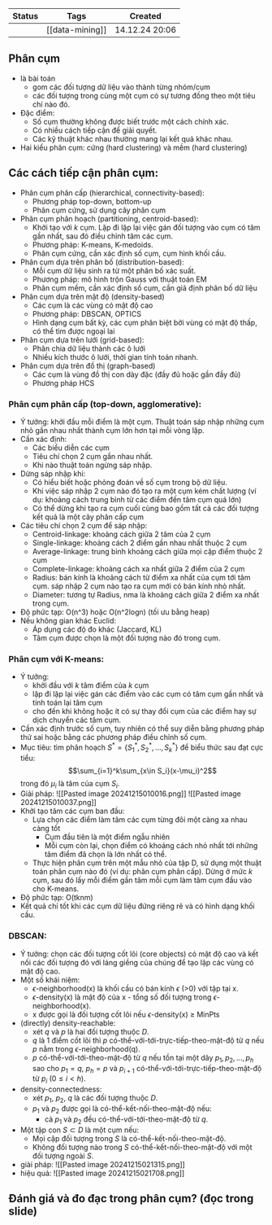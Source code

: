 
| Status | Tags            | Created        |
| ------ | --------------- | -------------- |
|        | [[data-mining]] | 14.12.24 20:06 |

## Phân cụm
- là bài toán
	- gom các đối tượng dữ liệu vào thành từng nhóm/cụm
	- các đối tượng trong cùng một cụm có sự tương đồng theo một tiêu chí nào đó.
- Đặc điểm:
	- Số cụm thường không được biết trước một cách chính xác.
	- Có nhiều cách tiếp cận để giải quyết.
	- Các kỹ thuật khác nhau thường mang lại kết quả khác nhau.
- Hai kiểu phân cụm: cứng (hard clustering) và mềm (hard clustering)

## Các cách tiếp cận phân cụm:
- Phân cụm phân cấp (hierarchical, connectivity-based):
	- Phương pháp top-down, bottom-up
	- Phân cụm cứng, sử dụng cây phân cụm
- Phân cụm phân hoạch (partitioning, centroid-based):
	- Khởi tạo với $k$ cụm. Lặp đi lặp lại việc gán đối tượng vào cụm có tâm gần nhất, sau đó điều chỉnh tâm các cụm.
	- Phương pháp: K-means, K-medoids.
	- Phân cụm cứng, cần xác định số cụm, cụm hình khối cầu.
- Phân cụm dựa trên phân bố (distribution-based):
	- Mỗi cụm dữ liệu sinh ra từ một phân bố xác suất.
	- Phương pháp: mô hình trộn Gauss với thuật toán EM
	- Phân cụm mềm, cần xác định số cụm, cần giả định phân bố dữ liệu
- Phân cụm dựa trên mật độ (density-based)
	- Các cụm là các vùng có mật độ cao
	- Phương pháp: DBSCAN, OPTICS
	- Hình dạng cụm bất kỳ, các cụm phân biệt bởi vùng có mật độ thấp, có thể tìm được ngoại lai
- Phân cụm dựa trên lưới (grid-based):
	- Phân chia dữ liệu thành các ô lưới
	- Nhiều kích thước ô lưới, thời gian tính toán nhanh.
- Phân cụm dựa trên đồ thị (graph-based)
	- Các cụm là vùng đồ thị con dày đặc (đầy đủ hoặc gần đầy đủ)
	- Phương pháp HCS
### Phân cụm phân cấp (top-down, agglomerative):
- Ý tưởng: khởi đầu mỗi điểm là một cụm. Thuật toán sáp nhập
  những cụm nhỏ gần nhau nhất thành cụm lớn hơn tại mỗi vòng lặp.
- Cần xác định:
	- Các biểu diễn các cụm
	- Tiêu chí chọn 2 cụm gần nhau nhất.
	- Khi nào thuật toán ngừng sáp nhập.
- Dừng sáp nhập khi:
	- Có hiểu biết hoặc phỏng đoán về số cụm trong bộ dữ liệu.
	- Khi việc sáp nhập 2 cụm nào đó tạo ra một cụm kém chất lượng
	  (ví dụ: khoảng cách trung bình từ các điểm đến tâm cụm quá lớn)
	- Có thể dừng khi tạo ra cụm cuối cùng bao gồm tất cả các đối tượng
	  kết quả là một cây phân cấp cụm
- Các tiêu chí chọn 2 cụm để sáp nhập:
	- Centroid-linkage: khoảng cách giữa 2 tâm của 2 cụm
	- Single-linkage: khoảng cách 2 điểm gần nhau nhất thuộc 2 cụm
	- Average-linkage: trung bình khoảng cách giữa mọi cặp điểm thuộc 2 cụm
	- Complete-linkage: khoảng cách xa nhất giữa 2 điểm của 2 cụm
	- Radius: bán kính là khoảng cách từ điểm xa nhất của cụm tới tâm cụm. sáp nhập 2 cụm nào tạo ra cụm mới có bán kính nhỏ nhất.
	- Diameter: tương tự Radius, nma là khoảng cách giữa 2 điểm xa nhất trong cụm.
- Độ phức tạp: O(n^3) hoặc O(n^2logn) (tối ưu bằng heap)
- Nếu không gian khác Euclid:
	- Áp dụng các độ đo khác (Jaccard, KL)
	- Tâm cụm được chọn là một đối tượng nào đó trong cụm.

### Phân cụm với K-means:
- Ý tưởng:
	- khởi đầu với $k$ tâm điểm của $k$ cụm
	- lặp đi lặp lại việc gán các điểm vào các cụm
	  có tâm cụm gần nhất và tính toán lại tâm cụm
	- cho đến khi không hoặc ít có sự thay đổi cụm
	  của các điểm hay sự dịch chuyển các tâm cụm.
- Cần xác định trước số cụm, tuy nhiên có thể suy diễn bằng
  phương pháp thử sai hoặc bằng các phương pháp điều chỉnh số cụm.
- Mục tiêu: tìm phân hoạch $S^* = \{S_1^*, S_2^*, \dots, S_k^*\}$ để biểu thức sau đạt cực tiểu: $$\sum_{i=1}^k\sum_{x\in S_i}(x-\mu_i)^2$$
	trong đó $\mu_i$ là tâm của cụm $S_i$.
- Giải pháp:
  ![[Pasted image 20241215010016.png]]
  ![[Pasted image 20241215010037.png]]
- Khởi tạo tâm các cụm ban đầu:
	- Lựa chọn các điểm làm tâm các cụm từng đôi một càng xa nhau càng tốt
		- Cụm đầu tiên là một điểm ngẫu nhiên
		- Mỗi cụm còn lại, chọn điểm có khoảng cách nhỏ nhất
		  tới những tâm điểm đã chọn là lớn nhất có thể.
	- Thực hiện phân cụm trên một mẫu nhỏ của tập D, sử dụng một thuật toán phân cụm nào đó (ví dụ: phân cụm phân cấp). Dừng ở mức $k$ cụm, sau đó lấy mỗi điểm gần tâm mỗi cụm làm tâm cụm đầu vào cho K-means.
- Độ phức tạp: O(tknm)
- Kết quả chỉ tốt khi các cụm dữ liệu đứng riêng rẽ và có hình dạng khối cầu.

### DBSCAN:
- Ý tưởng: chọn các đối tượng cốt lõi (core objects) có mật độ cao và kết nối
  các đối tượng đó với láng giềng của chúng để tạo lập các vùng có mật độ cao.
- Một số khái niệm:
	- $\epsilon$-neighborhood(x) là khối cầu có bán kính $\epsilon$ (>0) với tập tại x.
	- $\epsilon$-density(x) là mật độ của x - tổng số đối tượng trong $\epsilon$-neighborhood(x).
	- x được gọi là đối tượng cốt lõi nếu $\epsilon$-density(x) $\ge$ MinPts
- (directly) density-reachable:
	- xét $q$ và $p$ là hai đối tượng thuộc $D$.
	- $q$ là 1 điểm cốt lõi thì $p$ có-thể-với-tới-trực-tiếp-theo-mật-độ từ $q$ nếu $p$ nằm trong $\epsilon$-neighborhood(q).
	- $p$ có-thể-với-tới-theo-mật-độ từ $q$ nếu tồn tại một dãy $p_1, p_2, \dots, p_h$ sao cho $p_1=q$, $p_h=p$ và $p_{i+1}$ có-thể-với-tới-trực-tiếp-theo-mật-độ từ $p_i$ ($0\le i < h$).
- density-connectedness:
	- xét $p_1$, $p_2$, $q$ là các đối tượng thuộc $D$.
	- $p_1$ và $p_2$ được gọi là có-thể-kết-nối-theo-mật-độ nếu:
		- cả $p_1$ và $p_2$ đều có-thể-với-tới-theo-mật-độ từ $q$.
- Một tập con $S\subset D$ là một cụm nếu:
	- Mọi cặp đối tượng trong $S$ là có-thể-kết-nối-theo-mật-độ.
	- Không đối tượng nào trong $S$ có-thể-kết-nối-theo-mật-độ với một đối tượng ngoài $S$.
- giải pháp:
  ![[Pasted image 20241215021315.png]]
- hiệu quả:
  ![[Pasted image 20241215021708.png]]

## Đánh giá và đo đạc trong phân cụm? (đọc trong slide)